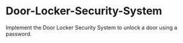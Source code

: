 # Door-Locker-Security-System
Implement the Door Locker Security System to unlock a door using a password. 
